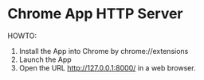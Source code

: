 Chrome App HTTP Server
===============

HOWTO:
1. Install the App into Chrome by chrome://extensions
2. Launch the App
3. Open the URL http://127.0.0.1:8000/ in a web browser.